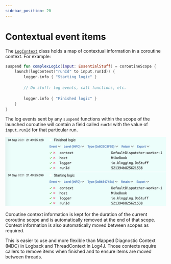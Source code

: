 ```yaml
---
sidebar_position: 20
---
```


# Contextual event items

The [`LogContext`](https://github.com/klogging/klogging/blob/main/src/commonMain/kotlin/io/klogging/context/LogContext.kt)
class holds a map of contextual information in a coroutine context. For example:

```kotlin
suspend fun complexLogic(input: EssentialStuff) = coroutineScope {
    launch(logContext("runId" to input.runId)) {
        logger.info { "Starting logic" }

        // Do stuff: log events, call functions, etc.

        logger.info { "Finished logic" }
    }
}
```

The log events sent by any `suspend` functions within the scope of the launched coroutine will
contain a field called `runId` with the value of `input.runId` for that particular run.

![Example of two log events with the same value of runId in Seq](/img/seq-log-events-same-runId.png)

Coroutine context information is kept for the duration of the current coroutine scope
and is automatically removed at the end of that scope. Context information is also
automatically moved between scopes as required.

This is easier to use and more flexible than Mapped Diagnostic Context (MDC) in Logback
and ThreadContext in Log4J. Those contexts require callers to remove items when
finished and to ensure items are moved between threads.

